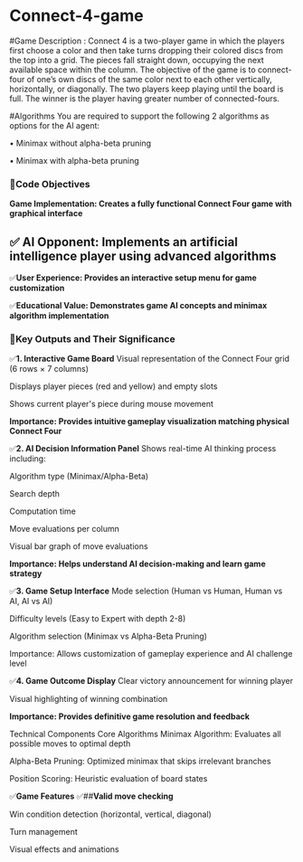 # Connect-4-game

#Game Description :
Connect 4 is a two-player game in which the players first choose a color and then take turns 
dropping their colored discs from the top into a grid. 
The pieces fall straight down, occupying the next available space within the column.
The objective of the game is to connect-four of one’s own discs of the same color next to each other vertically, horizontally, or diagonally. 
The two players keep playing until the board is full. The winner is the player having greater number of connected-fours.

#Algorithms You are required to support the following 2 algorithms as options for the AI agent: 

• Minimax without alpha-beta pruning 

• Minimax with alpha-beta pruning 




###  🎯Code Objectives
**Game Implementation: Creates a fully functional Connect Four game with graphical interface**

## ✅ **AI Opponent: Implements an artificial intelligence player using advanced algorithms**

   ✅**User Experience: Provides an interactive setup menu for game customization**

   ✅**Educational Value: Demonstrates game AI concepts and minimax algorithm implementation**

 ### 🎯Key Outputs and Their Significance
✅**1. Interactive Game Board**
Visual representation of the Connect Four grid (6 rows × 7 columns)

Displays player pieces (red and yellow) and empty slots

Shows current player's piece during mouse movement

**Importance: Provides intuitive gameplay visualization matching physical Connect Four**

✅**2. AI Decision Information Panel**
Shows real-time AI thinking process including:

Algorithm type (Minimax/Alpha-Beta)

Search depth

Computation time

Move evaluations per column

Visual bar graph of move evaluations

**Importance: Helps understand AI decision-making and learn game strategy**

✅**3. Game Setup Interface**
Mode selection (Human vs Human, Human vs AI, AI vs AI)

Difficulty levels (Easy to Expert with depth 2-8)

Algorithm selection (Minimax vs Alpha-Beta Pruning)

Importance: Allows customization of gameplay experience and AI challenge level

✅**4. Game Outcome Display**
Clear victory announcement for winning player

Visual highlighting of winning combination

**Importance: Provides definitive game resolution and feedback**

Technical Components
Core Algorithms
Minimax Algorithm: Evaluates all possible moves to optimal depth

Alpha-Beta Pruning: Optimized minimax that skips irrelevant branches

Position Scoring: Heuristic evaluation of board states

✅**Game Features**
✅##**Valid move checking**

Win condition detection (horizontal, vertical, diagonal)

Turn management

Visual effects and animations
